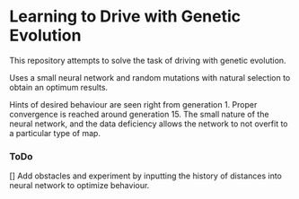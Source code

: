 # Learning to Drive with Genetic Evolution
 
This repository attempts to solve the task of driving with genetic evolution.

Uses a small neural network and random mutations with natural selection to obtain an optimum results.

Hints of desired behaviour are seen right from generation 1. Proper convergence is reached around generation 15.
The small nature of the neural network, and the data deficiency allows the network to not overfit to a particular type of map.

### ToDo
[] Add obstacles and experiment by inputting the history of distances into neural network to optimize behaviour.
